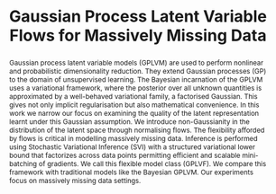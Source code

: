 ---
layout: publication-single
title: Gaussian Process Latent Variable Flows for Massively Missing Data
abstract: Gaussian process latent variable models (GPLVM) are used to perform
  nonlinear and probabilistic dimensionality reduction. They extend Gaussian
  processes (GP) to the domain of unsupervised learning. The Bayesian
  incarnation of the GPLVM uses a variational framework, where the posterior
  over all unknown quantities is approximated by a well-behaved variational
  family, a factorised Gaussian. This gives not only implicit regularisation but
  also mathematical convenience. In this work we narrow our focus on examining
  the quality of the latent representation learnt under this Gaussian
  assumption. We introduce non-Gaussianity in the distribution of the latent
  space through normalising flows. The flexibility afforded by flows is critical
  in modelling massively missing data. Inference is performed using Stochastic
  Variational Inference (SVI) with a structured variational lower bound that
  factorizes across data points permitting efficient and scalable mini-batching
  of gradients. We call this flexible model class (GPLVF). We compare this
  framework with traditional models like the Bayesian GPLVM. Our experiments
  focus on massively missing data settings.
description: Gaussian process latent variable models (GPLVM) are used to perform nonlinear and   probabilistic dimensionality reduction. This work develops a flexible model class, called Gaussian     process latent variable flows (GPLVF), and evaluates its performance in massively missing data settings.
published: 2021-01-15
featured_image:
authors:
  internal_authors:
    - vidhi-lalchand
    - aditya-ravuri
    - neil-d-lawrence
  external_authors:
  consortium_authors:
editors:
  internal_editors:
  external_editors:
  consortium_editors:
details:
  openreview: zaMwvOjsyym
  pages:
  software:
  number:
  html:
  container-title:
  pdf:
  arxiv:
  address:
  journal:
  volume:
  website:
  ssrn:
  publisher:
  doi:
---